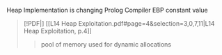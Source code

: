 Heap Implementation is changing
Prolog
	Compiler EBP constant value
	
> [!PDF|] [[L14 Heap Exploitation.pdf#page=4&selection=3,0,7,11|L14 Heap Exploitation, p.4]]
> > pool of memory used for dynamic allocations
> 
> 
>